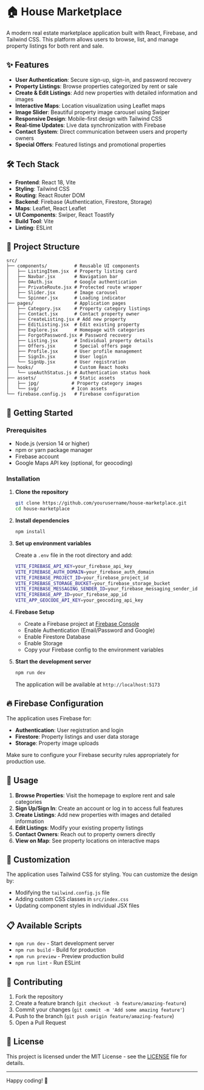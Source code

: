 
# 🏠 House Marketplace

A modern real estate marketplace application built with React, Firebase, and Tailwind CSS. This platform allows users to browse, list, and manage property listings for both rent and sale.

## ✨ Features

- **User Authentication**: Secure sign-up, sign-in, and password recovery
- **Property Listings**: Browse properties categorized by rent or sale
- **Create & Edit Listings**: Add new properties with detailed information and images
- **Interactive Maps**: Location visualization using Leaflet maps
- **Image Slider**: Beautiful property image carousel using Swiper
- **Responsive Design**: Mobile-first design with Tailwind CSS
- **Real-time Updates**: Live data synchronization with Firebase
- **Contact System**: Direct communication between users and property owners
- **Special Offers**: Featured listings and promotional properties

## 🛠️ Tech Stack

- **Frontend**: React 18, Vite
- **Styling**: Tailwind CSS
- **Routing**: React Router DOM
- **Backend**: Firebase (Authentication, Firestore, Storage)
- **Maps**: Leaflet, React Leaflet
- **UI Components**: Swiper, React Toastify
- **Build Tool**: Vite
- **Linting**: ESLint

## 📁 Project Structure

```
src/
├── components/          # Reusable UI components
│   ├── ListingItem.jsx  # Property listing card
│   ├── Navbar.jsx       # Navigation bar
│   ├── OAuth.jsx        # Google authentication
│   ├── PrivateRoute.jsx # Protected route wrapper
│   ├── Slider.jsx       # Image carousel
│   └── Spinner.jsx      # Loading indicator
├── pages/               # Application pages
│   ├── Category.jsx     # Property category listings
│   ├── Contact.jsx      # Contact property owner
│   ├── CreateListing.jsx # Add new property
│   ├── EditListing.jsx  # Edit existing property
│   ├── Explore.jsx      # Homepage with categories
│   ├── ForgotPassword.jsx # Password recovery
│   ├── Listing.jsx      # Individual property details
│   ├── Offers.jsx       # Special offers page
│   ├── Profile.jsx      # User profile management
│   ├── SignIn.jsx       # User login
│   └── SignUp.jsx       # User registration
├── hooks/               # Custom React hooks
│   └── useAuthStatus.js # Authentication status hook
├── assets/              # Static assets
│   ├── jpg/            # Property category images
│   └── svg/            # Icon assets
└── firebase.config.js   # Firebase configuration
```

## 🚀 Getting Started

### Prerequisites

- Node.js (version 14 or higher)
- npm or yarn package manager
- Firebase account
- Google Maps API key (optional, for geocoding)

### Installation

1. **Clone the repository**
   ```bash
   git clone https://github.com/yourusername/house-marketplace.git
   cd house-marketplace
   ```

2. **Install dependencies**
   ```bash
   npm install
   ```

3. **Set up environment variables**
   
   Create a `.env` file in the root directory and add:
   ```bash
   VITE_FIREBASE_API_KEY=your_firebase_api_key
   VITE_FIREBASE_AUTH_DOMAIN=your_firebase_auth_domain
   VITE_FIREBASE_PROJECT_ID=your_firebase_project_id
   VITE_FIREBASE_STORAGE_BUCKET=your_firebase_storage_bucket
   VITE_FIREBASE_MESSAGING_SENDER_ID=your_firebase_messaging_sender_id
   VITE_FIREBASE_APP_ID=your_firebase_app_id
   VITE_APP_GEOCODE_API_KEY=your_geocoding_api_key
   ```

4. **Firebase Setup**
   
   - Create a Firebase project at [Firebase Console](https://console.firebase.google.com/)
   - Enable Authentication (Email/Password and Google)
   - Enable Firestore Database
   - Enable Storage
   - Copy your Firebase config to the environment variables

5. **Start the development server**
   ```bash
   npm run dev
   ```

   The application will be available at `http://localhost:5173`

## 🔥 Firebase Configuration

The application uses Firebase for:
- **Authentication**: User registration and login
- **Firestore**: Property listings and user data storage
- **Storage**: Property image uploads

Make sure to configure your Firebase security rules appropriately for production use.

## 📱 Usage

1. **Browse Properties**: Visit the homepage to explore rent and sale categories
2. **Sign Up/Sign In**: Create an account or log in to access full features
3. **Create Listings**: Add new properties with images and detailed information
4. **Edit Listings**: Modify your existing property listings
5. **Contact Owners**: Reach out to property owners directly
6. **View on Map**: See property locations on interactive maps

## 🎨 Customization

The application uses Tailwind CSS for styling. You can customize the design by:
- Modifying the `tailwind.config.js` file
- Adding custom CSS classes in `src/index.css`
- Updating component styles in individual JSX files

## 📋 Available Scripts

- `npm run dev` - Start development server
- `npm run build` - Build for production
- `npm run preview` - Preview production build
- `npm run lint` - Run ESLint

## 🤝 Contributing

1. Fork the repository
2. Create a feature branch (`git checkout -b feature/amazing-feature`)
3. Commit your changes (`git commit -m 'Add some amazing feature'`)
4. Push to the branch (`git push origin feature/amazing-feature`)
5. Open a Pull Request

## 📄 License

This project is licensed under the MIT License - see the [LICENSE](LICENSE) file for details.

---

Happy coding! 🚀
